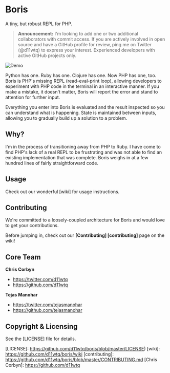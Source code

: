 # Boris

A tiny, but robust REPL for PHP.

> **Announcement:** I'm looking to add one or two additional collaborators with
> commit access. If you are actively involved in open source and have a GitHub
> profile for review, ping me on Twitter (@d11wtq) to express your interest.
> Experienced developers with active GitHub projects only.

![Demo](http://dl.dropbox.com/u/508607/BorisDemo-v4.gif "Quick Demo")

Python has one. Ruby has one. Clojure has one. Now PHP has one, too. Boris is
PHP's missing REPL (read-eval-print loop), allowing developers to experiment
with PHP code in the terminal in an interactive manner.  If you make a mistake,
it doesn't matter, Boris will report the error and stand to attention for
further input.

Everything you enter into Boris is evaluated and the result inspected so you
can understand what is happening.  State is maintained between inputs, allowing
you to gradually build up a solution to a problem.


## Why?

I'm in the process of transitioning away from PHP to Ruby.  I have come to find
PHP's lack of a real REPL to be frustrating and was not able to find an existing
implementation that was complete.  Boris weighs in at a few hundred lines of
fairly straightforward code.


## Usage

Check out our wonderful [wiki] for usage instructions.


## Contributing

We're committed to a loosely-coupled architecture for Boris and would love to get your contributions.

Before jumping in, check out our **[Contributing] [contributing]** page on the wiki!


## Core Team

**Chris Corbyn**

- <https://twitter.com/d11wtq>
- <https://github.com/d11wtq>

**Tejas Manohar**

- <https://twitter.com/tejasmanohar>
- <https://github.com/tejasmanohar>


## Copyright & Licensing

See the [LICENSE] file for details.

[LICENSE]: https://github.com/d11wtq/boris/blob/master/LICENSE)
[wiki]: https://github.com/d11wtq/boris/wiki
[contributing]: https://github.com/d11wtq/boris/blob/master/CONTRIBUTING.md
[Chris Corbyn]: https://github.com/d11wtq
